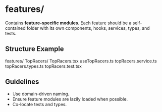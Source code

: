 # features/

Contains **feature-specific modules**. Each feature should be a self-contained folder with its own components, hooks, services, types, and tests.

## Structure Example
features/
TopRacers/
TopRacers.tsx
useTopRacers.ts
topRacers.service.ts
topRacers.types.ts
topRacers.test.tsx


## Guidelines
- Use domain-driven naming.
- Ensure feature modules are lazily loaded when possible.
- Co-locate tests and types.

